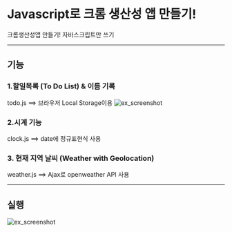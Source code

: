 # Javascript로 크롬 생산성 앱 만들기!
크롬생산성앱 만들기! 자바스크립트만 쓰기
<hr>

## 기능

### 1.할일목록 (To Do List) & 이름 기록
todo.js ==> 브라우저 Local Storage이용
![ex_screenshot](./image/결과1.png)

### 2.시계 기능
clock.js ==> date에 정규표현식 사용

### 3. 현재 지역 날씨 (Weather with Geolocation)
weather.js ==> Ajax로 openweather API 사용

<hr>

## 실행

![ex_screenshot](./image/결과1.png)
